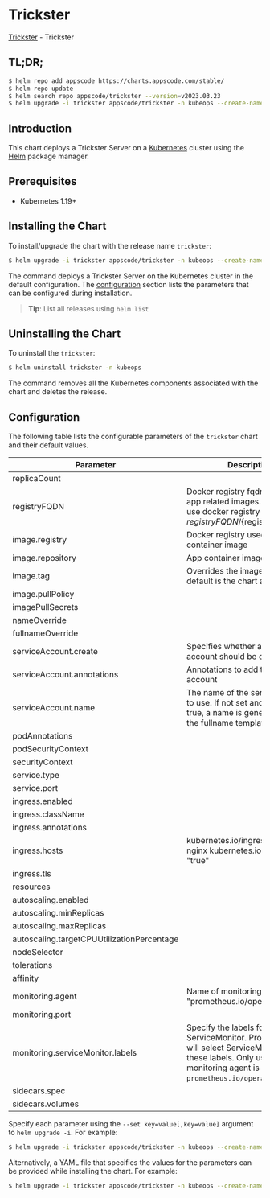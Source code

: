 # Trickster

[Trickster](https://github.com/open-viz/trickster) - Trickster

## TL;DR;

```bash
$ helm repo add appscode https://charts.appscode.com/stable/
$ helm repo update
$ helm search repo appscode/trickster --version=v2023.03.23
$ helm upgrade -i trickster appscode/trickster -n kubeops --create-namespace --version=v2023.03.23
```

## Introduction

This chart deploys a Trickster Server on a [Kubernetes](http://kubernetes.io) cluster using the [Helm](https://helm.sh) package manager.

## Prerequisites

- Kubernetes 1.19+

## Installing the Chart

To install/upgrade the chart with the release name `trickster`:

```bash
$ helm upgrade -i trickster appscode/trickster -n kubeops --create-namespace --version=v2023.03.23
```

The command deploys a Trickster Server on the Kubernetes cluster in the default configuration. The [configuration](#configuration) section lists the parameters that can be configured during installation.

> **Tip**: List all releases using `helm list`

## Uninstalling the Chart

To uninstall the `trickster`:

```bash
$ helm uninstall trickster -n kubeops
```

The command removes all the Kubernetes components associated with the chart and deletes the release.

## Configuration

The following table lists the configurable parameters of the `trickster` chart and their default values.

|                 Parameter                  |                                                                             Description                                                                             |                                                 Default                                                  |
|--------------------------------------------|---------------------------------------------------------------------------------------------------------------------------------------------------------------------|----------------------------------------------------------------------------------------------------------|
| replicaCount                               |                                                                                                                                                                     | <code>1</code>                                                                                           |
| registryFQDN                               | Docker registry fqdn used to pull app related images. Set this to use docker registry hosted at ${registryFQDN}/${registry}/${image}                                | <code>ghcr.io</code>                                                                                     |
| image.registry                             | Docker registry used to pull app container image                                                                                                                    | <code>appscode</code>                                                                                    |
| image.repository                           | App container image                                                                                                                                                 | <code>trickster</code>                                                                                   |
| image.tag                                  | Overrides the image tag whose default is the chart appVersion.                                                                                                      | <code>""</code>                                                                                          |
| image.pullPolicy                           |                                                                                                                                                                     | <code>IfNotPresent</code>                                                                                |
| imagePullSecrets                           |                                                                                                                                                                     | <code>[]</code>                                                                                          |
| nameOverride                               |                                                                                                                                                                     | <code>""</code>                                                                                          |
| fullnameOverride                           |                                                                                                                                                                     | <code>""</code>                                                                                          |
| serviceAccount.create                      | Specifies whether a service account should be created                                                                                                               | <code>true</code>                                                                                        |
| serviceAccount.annotations                 | Annotations to add to the service account                                                                                                                           | <code>{}</code>                                                                                          |
| serviceAccount.name                        | The name of the service account to use. If not set and create is true, a name is generated using the fullname template                                              | <code></code>                                                                                            |
| podAnnotations                             |                                                                                                                                                                     | <code>{}</code>                                                                                          |
| podSecurityContext                         |                                                                                                                                                                     | <code>{}</code>                                                                                          |
| securityContext                            |                                                                                                                                                                     | <code>{}</code>                                                                                          |
| service.type                               |                                                                                                                                                                     | <code>ClusterIP</code>                                                                                   |
| service.port                               |                                                                                                                                                                     | <code>80</code>                                                                                          |
| ingress.enabled                            |                                                                                                                                                                     | <code>false</code>                                                                                       |
| ingress.className                          |                                                                                                                                                                     | <code>""</code>                                                                                          |
| ingress.annotations                        |                                                                                                                                                                     | <code>{}</code>                                                                                          |
| ingress.hosts                              | kubernetes.io/ingress.class: nginx kubernetes.io/tls-acme: "true"                                                                                                   | <code>[{"host":"chart-example.local","paths":[{"path":"/","pathType":"ImplementationSpecific"}]}]</code> |
| ingress.tls                                |                                                                                                                                                                     | <code>[]</code>                                                                                          |
| resources                                  |                                                                                                                                                                     | <code>{}</code>                                                                                          |
| autoscaling.enabled                        |                                                                                                                                                                     | <code>false</code>                                                                                       |
| autoscaling.minReplicas                    |                                                                                                                                                                     | <code>1</code>                                                                                           |
| autoscaling.maxReplicas                    |                                                                                                                                                                     | <code>100</code>                                                                                         |
| autoscaling.targetCPUUtilizationPercentage |                                                                                                                                                                     | <code>80</code>                                                                                          |
| nodeSelector                               |                                                                                                                                                                     | <code>{}</code>                                                                                          |
| tolerations                                |                                                                                                                                                                     | <code>[]</code>                                                                                          |
| affinity                                   |                                                                                                                                                                     | <code>{}</code>                                                                                          |
| monitoring.agent                           | Name of monitoring agent (eg "prometheus.io/operator")                                                                                                              | <code>""</code>                                                                                          |
| monitoring.port                            |                                                                                                                                                                     | <code>8080</code>                                                                                        |
| monitoring.serviceMonitor.labels           | Specify the labels for ServiceMonitor. Prometheus crd will select ServiceMonitor using these labels. Only usable when monitoring agent is `prometheus.io/operator`. | <code>{}</code>                                                                                          |
| sidecars.spec                              |                                                                                                                                                                     | <code>[]</code>                                                                                          |
| sidecars.volumes                           |                                                                                                                                                                     | <code>[]</code>                                                                                          |


Specify each parameter using the `--set key=value[,key=value]` argument to `helm upgrade -i`. For example:

```bash
$ helm upgrade -i trickster appscode/trickster -n kubeops --create-namespace --version=v2023.03.23 --set replicaCount=1
```

Alternatively, a YAML file that specifies the values for the parameters can be provided while
installing the chart. For example:

```bash
$ helm upgrade -i trickster appscode/trickster -n kubeops --create-namespace --version=v2023.03.23 --values values.yaml
```
